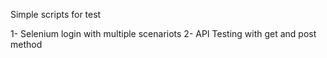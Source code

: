 Simple scripts for test

1- Selenium login with multiple scenariots
2- API Testing with get and post method
